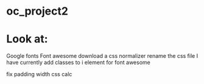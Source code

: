 # oc_project2

# Look at:
Google fonts 
Font awesome
download a css normalizer
rename the css file I have currently
add classes to i element for font awesome

fix padding width
css calc
